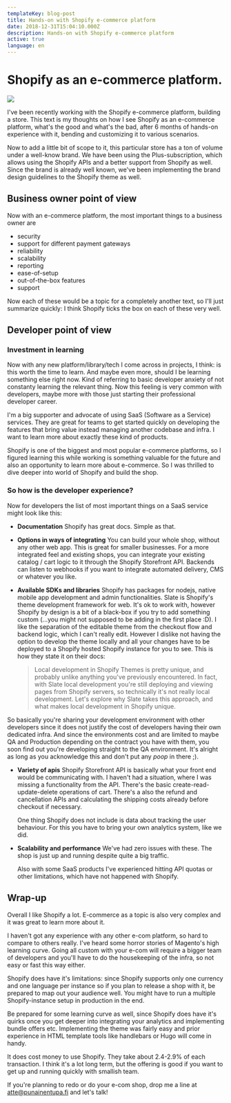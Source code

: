```yaml
---
templateKey: blog-post
title: Hands-on with Shopify e-commerce platform
date: 2018-12-31T15:04:10.000Z
description: Hands-on with Shopify e-commerce platform
active: true
language: en
---
```



# Shopify as an e-commerce platform.

![](/img/shopify.svg)

I've been recently working with the Shopify e-commerce platform, building a store. This text is my thoughts on how I see Shopify as an e-commerce platform, what's the good and what's the bad, after 6 months of hands-on experience with it, bending and customizing it to various scenarios.

Now to add a little bit of scope to it, this particular store has a ton of volume under a well-know brand. We have been using the Plus-subscription, which allows using the Shopify APIs and a better support from Shopify as well. Since the brand is already well known, we've been implementing the brand design guidelines to the Shopify theme as well.

## Business owner point of view

Now with an e-commerce platform, the most important things to a business owner are  

* security
* support for different payment gateways
* reliability
* scalability
* reporting
* ease-of-setup
* out-of-the-box features
* support

Now each of these would be a topic for a completely another text, so I'll just summarize quickly: I think Shopify ticks the box on each of these very well.

## Developer point of view

### Investment in learning

Now with any new platform/library/tech I come across in projects, I think: is this worth the time to learn. And maybe even more, should I be learning something else right now. Kind of referring to basic developer anxiety of not constanty learning the relevant thing. Now this feeling is very common with developers, maybe more with those just starting their professional developer career. 

I'm a big supporter and advocate of using SaaS (Software as a Service) services. They are great for teams to get started quickly on developing the features that bring value instead managing another codebase and infra. I want to learn more about exactly these kind of products.

Shopify is one of the biggest and most popular e-commerce platforms, so I figured learning this while working is something valuable for the future and also an opportunity to learn more about e-commerce. So I was thrilled to dive deeper into world of Shopify and build the shop.

### So how is the developer experience?

Now for developers the list of most important things on a SaaS service might look like this:

* __Documentation__ 
    Shopify has great docs. Simple as that.
* __Options in ways of integrating__ 
    You can build your whole shop, without any other web app. This is great for smaller businesses. For a more integrated feel and existing shops, you can integrate your existing catalog / cart logic to it through the Shopify Storefront API. Backends can listen to webhooks if you want to integrate automated delivery, CMS or whatever you like.
* __Available SDKs and libraries__
    Shopify has packages for nodejs, native mobile app development and admin functionalities. Slate is Shopify's theme development framework for web. It's ok to work with, however Shopify by design is a bit of a black-box if you try to add something custom (...you might not supposed to be adding in the first place :D). I like the separation of the editable theme from the checkout flow and backend logic, which I can't really edit. However I dislike not having the option to develop the theme locally and all your changes have to be deployed to a Shopify hosted Shopify instance for you to see. This is how they state it on their docs:
    
    > Local development in Shopify Themes is pretty unique, and probably unlike anything you've previously encountered. In fact, with Slate local development you're still deploying and viewing pages from Shopify servers, so technically it's not really local development. Let's explore why Slate takes this approach, and what makes local development in Shopify unique.
    

So basically you're sharing your development environment with other developers since it does not justify the cost of developers having their own dedicated infra. And since the environments cost and are limited to maybe QA and Production depending on the contract you have with them, you soon find out you're developing straight to the QA environment. It's alright as long as you acknowledge this and don't put any _poop_ in there ;).

* __Variety of apis__
    Shopify Storefront API is basically what your front end would be communicating with. I haven't had a situation, where I was missing a functionality from the API. There's the basic create-read-update-delete operations of cart. There's a also the refund and cancellation APIs and calculating the shipping costs already before checkout if necessary.

    One thing Shopify does not include is data about tracking the user behaviour. For this you have to bring your own analytics system, like we did.

* __Scalability and performance__
    We've had zero issues with these. The shop is just up and running despite quite a big traffic.

    Also with some SaaS products I've experienced hitting API quotas or other limitations, which have not happened with Shopify. 

## Wrap-up

Overall I like Shopify a lot. E-commerce as a topic is also very complex and it was great to learn more about it. 

I haven't got any experience with any other e-com platform, so hard to compare to others really. I've heard some horror stories of Magento's high learning curve. Going all custom with your e-com will require a bigger team of developers and you'll have to do the housekeeping of the infra, so not easy or fast this way either.

Shopify does have it's limitations: since Shopify supports only one currency and one language per instance so if you plan to release a shop with it, be prepared to map out your audience well. You might have to run a multiple Shopify-instance setup in production in the end. 

Be prepared for some learning curve as well, since Shopify does have it's quirks once you get deeper into integrating your analytics and implementing bundle offers etc. Implementing the theme was fairly easy and prior experience in HTML template tools like handlebars or Hugo will come in handy.

It does cost money to use Shopify. They take about 2.4-2.9% of each transaction. I think it's a lot long term, but the offering is good if you want to get up and running quickly with smallish team.

If you're planning to redo or do your e-com shop, drop me a line at [atte@punainentupa.fi](mailto:atte@punainentupa.fi?subject=E-commerce) and let's talk!

